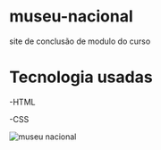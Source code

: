 # museu-nacional
 site de conclusão de modulo do curso
 
 <h1>Tecnologia usadas</h1>
 <p>-HTML</p>
 <p>-CSS</p>
 </hr>
 
 ![museu nacional ](https://user-images.githubusercontent.com/85197556/161086694-b7282ed3-4fd9-49ca-824e-808dc1b7933a.png)
